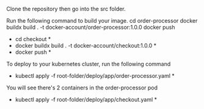 
Clone the repository then go into the src folder.

Run the following command to build your image. 
cd order-processor
docker buildx build . -t  docker-account/order-processor:1.0.0
docker push

* cd checkout *
* docker buildx build . -t  docker-account/checkout:1.0.0  *
* docker push *

To deploy to your kubernetes cluster, run the following command

* kubectl apply -f root-folder/deploy/app/order-processor.yaml *

You will see there's 2 containers in the order-processor pod

* kubectl apply -f root-folder/deploy/app/checkout.yaml *
